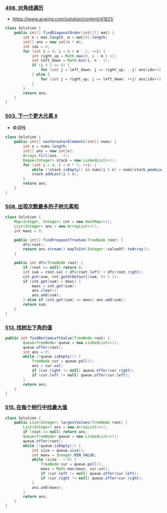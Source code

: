 ### [498. 对角线遍历](https://leetcode-cn.com/problems/diagonal-traverse/)

* https://www.acwing.com/solution/content/41821/

```java
class Solution {
    public int[] findDiagonalOrder(int[][] mat) {
        int n = mat.length, m = mat[0].length;
        int[] ans = new int[n * m];
        int idx = 0;
        for (int i = 0; i < n + m - 1; ++i) {
            int right_up = Math.max(0, i - m + 1);
            int left_down = Math.min(i, n - 1);
            if (i % 2 == 0) {
                for (int j = left_down; j >= right_up; --j) ans[idx++] = mat[j][i - j];
            } else {
                for (int j = right_up; j <= left_down; ++j) ans[idx++] = mat[j][i - j];
            }
        }
        return ans;
    }
}
```

### [503. 下一个更大元素 II](https://leetcode-cn.com/problems/next-greater-element-ii/)

*  单调栈

```java
class Solution {
    public int[] nextGreaterElements(int[] nums) {
        int n = nums.length;
        int[] ans = new int[n];
        Arrays.fill(ans, -1);
        Deque<Integer> stack = new LinkedList<>();
        for (int i = 0; i < n * 2; ++i) {
            while (!stack.isEmpty() && nums[i % n] > nums[stack.peekLast()]) ans[stack.pollLast()] = nums[i % n];
            stack.addLast(i % n);
        }
        return ans;
    }
}
```

### [508. 出现次数最多的子树元素和](https://leetcode-cn.com/problems/most-frequent-subtree-sum/)

```java
class Solution {
    Map<Integer, Integer> cnt = new HashMap<>();
    List<Integer> ans = new ArrayList<>();
    int maxc = 0;

    public int[] findFrequentTreeSum(TreeNode root) {
        dfs(root);
        return ans.stream().mapToInt(Integer::valueOf).toArray();
    }

    public int dfs(TreeNode root) {
        if (root == null) return 0;
        int sum = root.val + dfs(root.left) + dfs(root.right);
        cnt.put(sum, cnt.getOrDefault(sum, 0) + 1);
        if (cnt.get(sum) > maxc) {
            maxc = cnt.get(sum);
            ans.clear();
            ans.add(sum);
        } else if (cnt.get(sum) == maxc) ans.add(sum);
        return sum;
    }
}
```

### [513. 找树左下角的值](https://leetcode-cn.com/problems/find-bottom-left-tree-value/)

```java
public int findBottomLeftValue(TreeNode root) {
        Queue<TreeNode> queue = new LinkedList<>();
        queue.offer(root);
        int ans = 0;
        while (!queue.isEmpty()) {
            TreeNode cur = queue.poll();
            ans = cur.val;
            if (cur.right != null) queue.offer(cur.right);
            if (cur.left != null) queue.offer(cur.left);
        }
        return ans;
    }
}
```

### [515. 在每个树行中找最大值](https://leetcode-cn.com/problems/find-largest-value-in-each-tree-row/)

```java
class Solution {
    public List<Integer> largestValues(TreeNode root) {
        List<Integer> ans = new ArrayList<>();
        if (root == null) return ans;
        Queue<TreeNode> queue = new LinkedList<>();
        queue.offer(root);
        while (!queue.isEmpty()) {
            int size = queue.size();
            int maxv = Integer.MIN_VALUE;
            while (size-- > 0) {
                TreeNode cur = queue.poll();
                maxv = Math.max(maxv, cur.val);
                if (cur.left != null) queue.offer(cur.left);
                if (cur.right != null) queue.offer(cur.right);
            }
            ans.add(maxv);
        }
        return ans;
    }
}
```





















